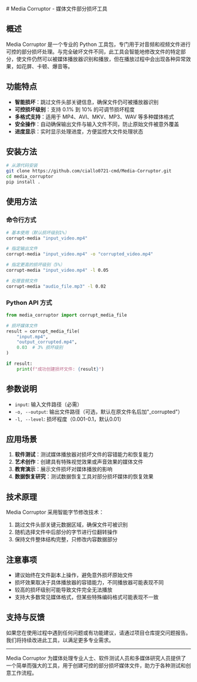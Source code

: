 \# Media Corruptor - 媒体文件部分损坏工具

## 概述

Media Corruptor 是一个专业的 Python 工具包，专门用于对音频和视频文件进行可控的部分损坏处理。与完全破坏文件不同，此工具会智能地修改文件的特定部分，使文件仍然可以被媒体播放器识别和播放，但在播放过程中会出现各种异常效果，如花屏、卡顿、爆音等。

## 功能特点

- **智能损坏**：跳过文件头部关键信息，确保文件仍可被播放器识别
- **可控损坏级别**：支持 0.1% 到 10% 的可调节损坏程度
- **多格式支持**：适用于 MP4、AVI、MKV、MP3、WAV 等多种媒体格式
- **安全操作**：自动确保输出文件与输入文件不同，防止原始文件被意外覆盖
- **进度显示**：实时显示处理进度，方便监控大文件处理状态

## 安装方法

```bash
# 从源代码安装
git clone https://github.com/ciallo0721-cmd/Media-Corruptor.git
cd media_corruptor
pip install .
```

## 使用方法

### 命令行方式

```bash
# 基本使用（默认损坏级别1%）
corrupt-media "input_video.mp4"

# 指定输出文件
corrupt-media "input_video.mp4" -o "corrupted_video.mp4"

# 指定更高的损坏级别（5%）
corrupt-media "input_video.mp4" -l 0.05

# 处理音频文件
corrupt-media "audio_file.mp3" -l 0.02
```

### Python API 方式

```python
from media_corruptor import corrupt_media_file

# 损坏媒体文件
result = corrupt_media_file(
    "input.mp4", 
    "output_corrupted.mp4", 
    0.03  # 3% 损坏级别
)

if result:
    print(f"成功创建损坏文件: {result}")
```

## 参数说明

- `input`: 输入文件路径（必需）
- `-o, --output`: 输出文件路径（可选，默认在原文件名后加"_corrupted"）
- `-l, --level`: 损坏程度（0.001-0.1，默认0.01）

## 应用场景

1. **软件测试**：测试媒体播放器对损坏文件的容错能力和恢复能力
2. **艺术创作**：创建具有特殊视觉效果或声音效果的媒体文件
3. **教育演示**：展示文件损坏对媒体播放的影响
4. **数据恢复研究**：测试数据恢复工具对部分损坏媒体的恢复效果

## 技术原理

Media Corruptor 采用智能字节修改技术：
1. 跳过文件头部关键元数据区域，确保文件可被识别
2. 随机选择文件中后部分的字节进行位翻转操作
3. 保持文件整体结构完整，只修改内容数据部分

## 注意事项

- 建议始终在文件副本上操作，避免意外损坏原始文件
- 损坏效果取决于具体播放器的容错能力，不同播放器可能表现不同
- 较高的损坏级别可能导致文件完全无法播放
- 支持大多数常见媒体格式，但某些特殊编码格式可能表现不一致

## 支持与反馈

如果您在使用过程中遇到任何问题或有功能建议，请通过项目仓库提交问题报告。我们将持续改进此工具，以满足更多专业需求。

---


Media Corruptor 为媒体处理专业人士、软件测试人员和多媒体研究人员提供了一个简单而强大的工具，用于创建可控的部分损坏媒体文件，助力于各种测试和创意工作流程。
